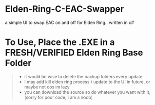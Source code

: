 # Elden-Ring-C-EAC-Swapper
a simple UI to swap EAC on and off for Elden Ring.. written in c#

# To Use, Place the .EXE in a FRESH/VERIFIED Elden Ring Base Folder

> - it would be wise to delete the backup folders every update
> - I may add kill elden ring process / update to the UI in future, or maybe not cos im lazy
> - you can download the source so do whatever you want with it, (sorry for poor code, i am a noob)

